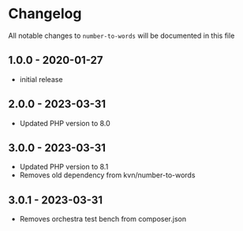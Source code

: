# Changelog

All notable changes to `number-to-words` will be documented in this file

## 1.0.0 - 2020-01-27

- initial release

## 2.0.0 - 2023-03-31

- Updated PHP version to 8.0

## 3.0.0 - 2023-03-31

- Updated PHP version to 8.1
- Removes old dependency from kvn/number-to-words

## 3.0.1 - 2023-03-31

- Removes orchestra test bench from composer.json
